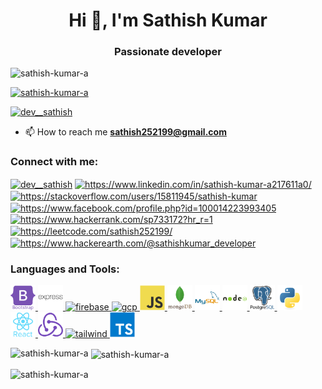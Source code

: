 <h1 align="center">Hi 👋, I'm Sathish Kumar</h1>
<h3 align="center">Passionate developer</h3>

<p align="left"> <img src="https://komarev.com/ghpvc/?username=sathish-kumar-a&label=Profile%20views&color=0e75b6&style=flat" alt="sathish-kumar-a" /> </p>

<p align="left"> <a href="https://github.com/ryo-ma/github-profile-trophy"><img src="https://github-profile-trophy.vercel.app/?username=sathish-kumar-a" alt="sathish-kumar-a" /></a> </p>

<p align="left"> <a href="https://twitter.com/dev__sathish" target="blank"><img src="https://img.shields.io/twitter/follow/dev__sathish?logo=twitter&style=for-the-badge" alt="dev__sathish" /></a> </p>

- 📫 How to reach me **sathish252199@gmail.com**

<h3 align="left">Connect with me:</h3>
<p align="left">
<a href="https://twitter.com/dev__sathish" target="blank"><img align="center" src="https://raw.githubusercontent.com/rahuldkjain/github-profile-readme-generator/master/src/images/icons/Social/twitter.svg" alt="dev__sathish" height="30" width="40" /></a>
<a href="https://linkedin.com/in/https://www.linkedin.com/in/sathish-kumar-a217611a0/" target="blank"><img align="center" src="https://raw.githubusercontent.com/rahuldkjain/github-profile-readme-generator/master/src/images/icons/Social/linked-in-alt.svg" alt="https://www.linkedin.com/in/sathish-kumar-a217611a0/" height="30" width="40" /></a>
<a href="https://stackoverflow.com/users/https://stackoverflow.com/users/15811945/sathish-kumar" target="blank"><img align="center" src="https://raw.githubusercontent.com/rahuldkjain/github-profile-readme-generator/master/src/images/icons/Social/stack-overflow.svg" alt="https://stackoverflow.com/users/15811945/sathish-kumar" height="30" width="40" /></a>
<a href="https://fb.com/https://www.facebook.com/profile.php?id=100014223993405" target="blank"><img align="center" src="https://raw.githubusercontent.com/rahuldkjain/github-profile-readme-generator/master/src/images/icons/Social/facebook.svg" alt="https://www.facebook.com/profile.php?id=100014223993405" height="30" width="40" /></a>
<a href="https://www.hackerrank.com/https://www.hackerrank.com/sp733172?hr_r=1" target="blank"><img align="center" src="https://raw.githubusercontent.com/rahuldkjain/github-profile-readme-generator/master/src/images/icons/Social/hackerrank.svg" alt="https://www.hackerrank.com/sp733172?hr_r=1" height="30" width="40" /></a>
<a href="https://www.leetcode.com/https://leetcode.com/sathish252199/" target="blank"><img align="center" src="https://raw.githubusercontent.com/rahuldkjain/github-profile-readme-generator/master/src/images/icons/Social/leet-code.svg" alt="https://leetcode.com/sathish252199/" height="30" width="40" /></a>
<a href="https://www.hackerearth.com/https://www.hackerearth.com/@sathishkumar_developer" target="blank"><img align="center" src="https://raw.githubusercontent.com/rahuldkjain/github-profile-readme-generator/master/src/images/icons/Social/hackerearth.svg" alt="https://www.hackerearth.com/@sathishkumar_developer" height="30" width="40" /></a>
</p>

<h3 align="left">Languages and Tools:</h3>
<p align="left"> <a href="https://getbootstrap.com" target="_blank" rel="noreferrer"> <img src="https://raw.githubusercontent.com/devicons/devicon/master/icons/bootstrap/bootstrap-plain-wordmark.svg" alt="bootstrap" width="40" height="40"/> </a> <a href="https://expressjs.com" target="_blank" rel="noreferrer"> <img src="https://raw.githubusercontent.com/devicons/devicon/master/icons/express/express-original-wordmark.svg" alt="express" width="40" height="40"/> </a> <a href="https://firebase.google.com/" target="_blank" rel="noreferrer"> <img src="https://www.vectorlogo.zone/logos/firebase/firebase-icon.svg" alt="firebase" width="40" height="40"/> </a> <a href="https://cloud.google.com" target="_blank" rel="noreferrer"> <img src="https://www.vectorlogo.zone/logos/google_cloud/google_cloud-icon.svg" alt="gcp" width="40" height="40"/> </a> <a href="https://developer.mozilla.org/en-US/docs/Web/JavaScript" target="_blank" rel="noreferrer"> <img src="https://raw.githubusercontent.com/devicons/devicon/master/icons/javascript/javascript-original.svg" alt="javascript" width="40" height="40"/> </a> <a href="https://www.mongodb.com/" target="_blank" rel="noreferrer"> <img src="https://raw.githubusercontent.com/devicons/devicon/master/icons/mongodb/mongodb-original-wordmark.svg" alt="mongodb" width="40" height="40"/> </a> <a href="https://www.mysql.com/" target="_blank" rel="noreferrer"> <img src="https://raw.githubusercontent.com/devicons/devicon/master/icons/mysql/mysql-original-wordmark.svg" alt="mysql" width="40" height="40"/> </a> <a href="https://nodejs.org" target="_blank" rel="noreferrer"> <img src="https://raw.githubusercontent.com/devicons/devicon/master/icons/nodejs/nodejs-original-wordmark.svg" alt="nodejs" width="40" height="40"/> </a> <a href="https://www.postgresql.org" target="_blank" rel="noreferrer"> <img src="https://raw.githubusercontent.com/devicons/devicon/master/icons/postgresql/postgresql-original-wordmark.svg" alt="postgresql" width="40" height="40"/> </a> <a href="https://www.python.org" target="_blank" rel="noreferrer"> <img src="https://raw.githubusercontent.com/devicons/devicon/master/icons/python/python-original.svg" alt="python" width="40" height="40"/> </a> <a href="https://reactjs.org/" target="_blank" rel="noreferrer"> <img src="https://raw.githubusercontent.com/devicons/devicon/master/icons/react/react-original-wordmark.svg" alt="react" width="40" height="40"/> </a> <a href="https://redux.js.org" target="_blank" rel="noreferrer"> <img src="https://raw.githubusercontent.com/devicons/devicon/master/icons/redux/redux-original.svg" alt="redux" width="40" height="40"/> </a> <a href="https://tailwindcss.com/" target="_blank" rel="noreferrer"> <img src="https://www.vectorlogo.zone/logos/tailwindcss/tailwindcss-icon.svg" alt="tailwind" width="40" height="40"/> </a> <a href="https://www.typescriptlang.org/" target="_blank" rel="noreferrer"> <img src="https://raw.githubusercontent.com/devicons/devicon/master/icons/typescript/typescript-original.svg" alt="typescript" width="40" height="40"/> </a> </p>

<p><img align="left" src="https://github-readme-stats.vercel.app/api/top-langs?username=sathish-kumar-a&show_icons=true&locale=en&layout=compact" alt="sathish-kumar-a" /></p>

<p>&nbsp;<img align="center" src="https://github-readme-stats.vercel.app/api?username=sathish-kumar-a&show_icons=true&locale=en" alt="sathish-kumar-a" /></p>

<p><img align="center" src="https://github-readme-streak-stats.herokuapp.com/?user=sathish-kumar-a&" alt="sathish-kumar-a" /></p>


